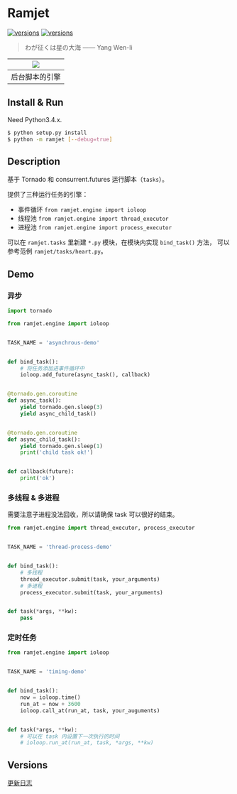 Ramjet
===

[![versions](https://img.shields.io/badge/version-v1.1-blue.svg)]()
[![versions](https://img.shields.io/badge/license-MIT/Apache-blue.svg)]()

> わが征くは星の大海 —— Yang Wen-li

| ![](http://7xjvpy.dl1.z0.glb.clouddn.com/ramjet.jpg) |
|:--:|
| 后台脚本的引擎 |


## Install & Run

Need Python3.4.x.

```sh
$ python setup.py install
$ python -m ramjet [--debug=true]
```


## Description

基于 Tornado 和 consurrent.futures 运行脚本（`tasks`）。

提供了三种运行任务的引擎：

  - 事件循环 `from ramjet.engine import ioloop`
  - 线程池 `from ramjet.engine import thread_executor`
  - 进程池 `from ramjet.engine import process_executor`

可以在 `ramjet.tasks` 里新建 `*.py` 模块，在模块内实现 `bind_task()` 方法，
可以参考范例 `ramjet/tasks/heart.py`。


## Demo

### 异步

```py
import tornado

from ramjet.engine import ioloop


TASK_NAME = 'asynchrous-demo'


def bind_task():
    # 将任务添加进事件循环中
    ioloop.add_future(async_task(), callback)


@tornado.gen.coroutine
def async_task():
    yield tornado.gen.sleep(3)
    yield async_child_task()


@tornado.gen.coroutine
def async_child_task():
    yield tornado.gen.sleep(1)
    print('child task ok!')


def callback(future):
    print('ok')

```

### 多线程 & 多进程

需要注意子进程没法回收，所以请确保 task 可以很好的结束。

```py
from ramjet.engine import thread_executor, process_executor


TASK_NAME = 'thread-process-demo'


def bind_task():
    # 多线程
    thread_executor.submit(task, your_arguments)
    # 多进程
    process_executor.submit(task, your_arguments)


def task(*args, **kw):
    pass

```

### 定时任务

```py
from ramjet.engine import ioloop


TASK_NAME = 'timing-demo'


def bind_task():
    now = ioloop.time()
    run_at = now + 3600
    ioloop.call_at(run_at, task, your_auguments)


def task(*args, **kw):
    # 可以在 task 内设置下一次执行的时间
    # ioloop.run_at(run_at, task, *args, **kw)
```

## Versions

[更新日志](https://github.com/Laisky/ramjet/blob/master/docs/versions.md)
